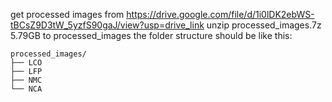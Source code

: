 get processed images from https://drive.google.com/file/d/1i0lDK2ebWS-tBCsZ9D3tW_5yzfS90gaJ/view?usp=drive_link
unzip processed_images.7z 5.79GB to processed_images
the folder structure should be like this:
```
processed_images/
├── LCO
├── LFP
├── NMC
└── NCA
```